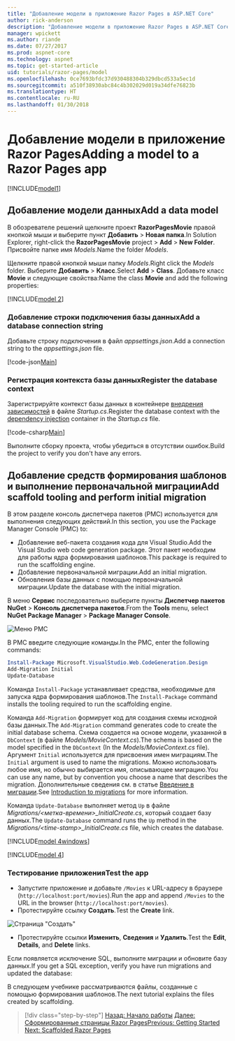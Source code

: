 ```yaml
---
title: "Добавление модели в приложение Razor Pages в ASP.NET Core"
author: rick-anderson
description: "Добавление модели в приложение Razor Pages в ASP.NET Core"
manager: wpickett
ms.author: riande
ms.date: 07/27/2017
ms.prod: aspnet-core
ms.technology: aspnet
ms.topic: get-started-article
uid: tutorials/razor-pages/model
ms.openlocfilehash: 0ce7693bfdc37d930488304b329dbcd533a5ec1d
ms.sourcegitcommit: a510f38930abc84c4b302029d019a34dfe76823b
ms.translationtype: HT
ms.contentlocale: ru-RU
ms.lasthandoff: 01/30/2018
---
```

# <a name="adding-a-model-to-a-razor-pages-app"></a><span data-ttu-id="98c98-103">Добавление модели в приложение Razor Pages</span><span class="sxs-lookup"><span data-stu-id="98c98-103">Adding a model to a Razor Pages app</span></span>

[!INCLUDE[model1](../../includes/RP/model1.md)]

## <a name="add-a-data-model"></a><span data-ttu-id="98c98-104">Добавление модели данных</span><span class="sxs-lookup"><span data-stu-id="98c98-104">Add a data model</span></span>

<span data-ttu-id="98c98-105">В обозревателе решений щелкните проект **RazorPagesMovie** правой кнопкой мыши и выберите пункт **Добавить** > **Новая папка**.</span><span class="sxs-lookup"><span data-stu-id="98c98-105">In Solution Explorer, right-click the **RazorPagesMovie** project > **Add** > **New Folder**.</span></span> <span data-ttu-id="98c98-106">Присвойте папке имя *Models*.</span><span class="sxs-lookup"><span data-stu-id="98c98-106">Name the folder *Models*.</span></span>

<span data-ttu-id="98c98-107">Щелкните правой кнопкой мыши папку *Models*.</span><span class="sxs-lookup"><span data-stu-id="98c98-107">Right click the *Models* folder.</span></span> <span data-ttu-id="98c98-108">Выберите **Добавить** > **Класс**.</span><span class="sxs-lookup"><span data-stu-id="98c98-108">Select **Add** > **Class**.</span></span> <span data-ttu-id="98c98-109">Добавьте класс **Movie** и следующие свойства:</span><span class="sxs-lookup"><span data-stu-id="98c98-109">Name the class **Movie** and add the following properties:</span></span>

[!INCLUDE[model 2](../../includes/RP/model2.md)]

<a name="cs"></a>
### <a name="add-a-database-connection-string"></a><span data-ttu-id="98c98-110">Добавление строки подключения базы данных</span><span class="sxs-lookup"><span data-stu-id="98c98-110">Add a database connection string</span></span>

<span data-ttu-id="98c98-111">Добавьте строку подключения в файл *appsettings.json*.</span><span class="sxs-lookup"><span data-stu-id="98c98-111">Add a connection string to the *appsettings.json* file.</span></span>

[!code-json[Main](../../tutorials/razor-pages/razor-pages-start/sample/RazorPagesMovie/appsettings.json?highlight=8-10)]

<a name="reg"></a>
###  <a name="register-the-database-context"></a><span data-ttu-id="98c98-112">Регистрация контекста базы данных</span><span class="sxs-lookup"><span data-stu-id="98c98-112">Register the database context</span></span>

<span data-ttu-id="98c98-113">Зарегистрируйте контекст базы данных в контейнере [внедрения зависимостей](xref:fundamentals/dependency-injection) в файле *Startup.cs*.</span><span class="sxs-lookup"><span data-stu-id="98c98-113">Register the database context with the [dependency injection](xref:fundamentals/dependency-injection) container in the *Startup.cs* file.</span></span>

[!code-csharp[Main](../../tutorials/razor-pages/razor-pages-start/sample/RazorPagesMovie/Startup.cs?name=snippet_ConfigureServices&highlight=3-5,7-9)]

<span data-ttu-id="98c98-114">Выполните сборку проекта, чтобы убедиться в отсутствии ошибок.</span><span class="sxs-lookup"><span data-stu-id="98c98-114">Build the project to verify you don't have any errors.</span></span>

<a name="pmc"></a>
## <a name="add-scaffold-tooling-and-perform-initial-migration"></a><span data-ttu-id="98c98-115">Добавление средств формирования шаблонов и выполнение первоначальной миграции</span><span class="sxs-lookup"><span data-stu-id="98c98-115">Add scaffold tooling and perform initial migration</span></span>

<span data-ttu-id="98c98-116">В этом разделе консоль диспетчера пакетов (PMC) используется для выполнения следующих действий.</span><span class="sxs-lookup"><span data-stu-id="98c98-116">In this section, you use the Package Manager Console (PMC) to:</span></span>

* <span data-ttu-id="98c98-117">Добавление веб-пакета создания кода для Visual Studio.</span><span class="sxs-lookup"><span data-stu-id="98c98-117">Add the Visual Studio web code generation package.</span></span> <span data-ttu-id="98c98-118">Этот пакет необходим для работы ядра формирования шаблонов.</span><span class="sxs-lookup"><span data-stu-id="98c98-118">This package is required to run the scaffolding engine.</span></span>
* <span data-ttu-id="98c98-119">Добавление первоначальной миграции.</span><span class="sxs-lookup"><span data-stu-id="98c98-119">Add an initial migration.</span></span>
* <span data-ttu-id="98c98-120">Обновления базы данных с помощью первоначальной миграции.</span><span class="sxs-lookup"><span data-stu-id="98c98-120">Update the database with the initial migration.</span></span>

<span data-ttu-id="98c98-121">В меню **Сервис** последовательно выберите пункты **Диспетчер пакетов NuGet** > **Консоль диспетчера пакетов**.</span><span class="sxs-lookup"><span data-stu-id="98c98-121">From the **Tools** menu, select **NuGet Package Manager** > **Package Manager Console**.</span></span>

  ![Меню PMC](../first-mvc-app/adding-model/_static/pmc.png)

<span data-ttu-id="98c98-123">В PMC введите следующие команды.</span><span class="sxs-lookup"><span data-stu-id="98c98-123">In the PMC, enter the following commands:</span></span>

```powershell
Install-Package Microsoft.VisualStudio.Web.CodeGeneration.Design
Add-Migration Initial
Update-Database
```

<span data-ttu-id="98c98-124">Команда `Install-Package` устанавливает средства, необходимые для запуска ядра формирования шаблонов.</span><span class="sxs-lookup"><span data-stu-id="98c98-124">The `Install-Package` command installs the tooling required to run the scaffolding engine.</span></span>

<span data-ttu-id="98c98-125">Команда `Add-Migration` формирует код для создания схемы исходной базы данных.</span><span class="sxs-lookup"><span data-stu-id="98c98-125">The `Add-Migration` command generates code to create the initial database schema.</span></span> <span data-ttu-id="98c98-126">Схема создается на основе модели, указанной в `DbContext` (в файле *Models/MovieContext.cs*).</span><span class="sxs-lookup"><span data-stu-id="98c98-126">The schema is based on the model specified in the `DbContext` (In the *Models/MovieContext.cs* file).</span></span> <span data-ttu-id="98c98-127">Аргумент `Initial` используется для присвоения имен миграциям.</span><span class="sxs-lookup"><span data-stu-id="98c98-127">The `Initial` argument is used to name the migrations.</span></span> <span data-ttu-id="98c98-128">Можно использовать любое имя, но обычно выбирается имя, описывающее миграцию.</span><span class="sxs-lookup"><span data-stu-id="98c98-128">You can use any name, but by convention you choose a name that describes the migration.</span></span> <span data-ttu-id="98c98-129">Дополнительные сведения см. в статье [Введение в миграции](xref:data/ef-mvc/migrations#introduction-to-migrations).</span><span class="sxs-lookup"><span data-stu-id="98c98-129">See [Introduction to migrations](xref:data/ef-mvc/migrations#introduction-to-migrations) for more information.</span></span>

<span data-ttu-id="98c98-130">Команда `Update-Database` выполняет метод `Up` в файле *Migrations/\<метка-времени>_InitialCreate.cs*, который создает базу данных.</span><span class="sxs-lookup"><span data-stu-id="98c98-130">The `Update-Database` command runs the `Up` method in the *Migrations/\<time-stamp>_InitialCreate.cs* file, which creates the database.</span></span>

[!INCLUDE[model 4windows](../../includes/RP/model4Win.md)]

[!INCLUDE[model 4](../../includes/RP/model4tbl.md)]

<a name="test"></a>
### <a name="test-the-app"></a><span data-ttu-id="98c98-131">Тестирование приложения</span><span class="sxs-lookup"><span data-stu-id="98c98-131">Test the app</span></span>

* <span data-ttu-id="98c98-132">Запустите приложение и добавьте `/Movies` к URL-адресу в браузере (`http://localhost:port/movies`).</span><span class="sxs-lookup"><span data-stu-id="98c98-132">Run the app and append `/Movies` to the URL in the browser (`http://localhost:port/movies`).</span></span>
* <span data-ttu-id="98c98-133">Протестируйте ссылку **Создать**.</span><span class="sxs-lookup"><span data-stu-id="98c98-133">Test the **Create** link.</span></span>

 ![Страница "Создать"](../../tutorials/razor-pages/model/_static/conan.png)

<a name="scaffold"></a>

* <span data-ttu-id="98c98-135">Протестируйте ссылки **Изменить**, **Сведения** и **Удалить**.</span><span class="sxs-lookup"><span data-stu-id="98c98-135">Test the **Edit**, **Details**, and **Delete** links.</span></span>

<span data-ttu-id="98c98-136">Если появляется исключение SQL, выполните миграции и обновите базу данных.</span><span class="sxs-lookup"><span data-stu-id="98c98-136">If you get a SQL exception, verify you have run migrations and updated the database:</span></span>

<span data-ttu-id="98c98-137">В следующем учебнике рассматриваются файлы, созданные с помощью формирования шаблонов.</span><span class="sxs-lookup"><span data-stu-id="98c98-137">The next tutorial explains the files created by scaffolding.</span></span>

>[!div class="step-by-step"]
<span data-ttu-id="98c98-138">[Назад: Начало работы](xref:tutorials/razor-pages/razor-pages-start)
[Далее: Сформированные страницы Razor Pages](xref:tutorials/razor-pages/page)</span><span class="sxs-lookup"><span data-stu-id="98c98-138">[Previous: Getting Started](xref:tutorials/razor-pages/razor-pages-start)
[Next: Scaffolded Razor Pages](xref:tutorials/razor-pages/page)</span></span>    
